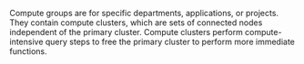 
Compute groups are for specific departments, applications, or projects. They contain compute clusters, which are sets of connected nodes independent of the primary cluster. Compute clusters perform compute-intensive query steps to free the primary cluster to perform more immediate functions.

